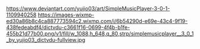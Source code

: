 https://www.deviantart.com/yujio03/art/SimpleMusicPlayer-3-0-1-1109940258
https://images-wixmp-ed30a86b8c4ca887773594c2.wixmp.com/i/6b54290d-e69e-43c4-9f19-438fedeabdf4/dictvdu-c3661f16-0699-4f4b-b1fe-455b21d77b00.png/v1/fill/w_1088,h_648,q_80,strp/simplemusicplayer__3_0_1_by_yujio03_dictvdu-fullview.jpg
